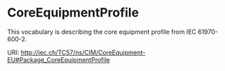 # CoreEquipmentProfile

This vocabulary is describing the core equipment profile from IEC 61970-600-2.

URI: http://iec.ch/TC57/ns/CIM/CoreEquipment-EU#Package_CoreEquipmentProfile

